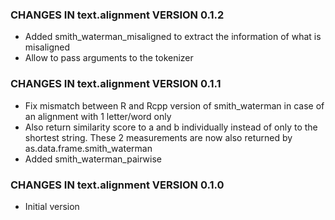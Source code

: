 ### CHANGES IN text.alignment VERSION 0.1.2

- Added smith_waterman_misaligned to extract the information of what is misaligned
- Allow to pass arguments to the tokenizer

### CHANGES IN text.alignment VERSION 0.1.1

- Fix mismatch between R and Rcpp version of smith_waterman in case of an alignment with 1 letter/word only
- Also return similarity score to a and b individually instead of only to the shortest string. These 2 measurements are now also returned by as.data.frame.smith_waterman
- Added smith_waterman_pairwise

### CHANGES IN text.alignment VERSION 0.1.0

- Initial version
